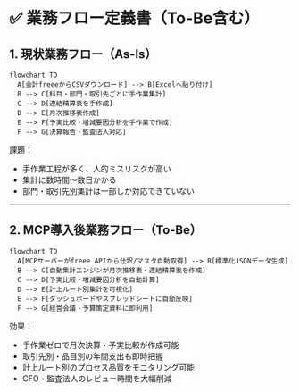 # ✅ 業務フロー定義書（To-Be含む）

## 1. 現状業務フロー（As-Is）

```mermaid
flowchart TD
  A[会計freeeからCSVダウンロード] --> B[Excelへ貼り付け]
  B --> C[科目・部門・取引先ごとに手作業集計]
  C --> D[連結精算表を手作成]
  D --> E[月次推移表作成]
  E --> F[予実比較・増減要因分析を手作業で作成]
  F --> G[決算報告・監査法人対応]
```

課題：

* 手作業工程が多く、人的ミスリスクが高い
* 集計に数時間〜数日かかる
* 部門・取引先別集計は一部しか対応できていない

---

## 2. MCP導入後業務フロー（To-Be）

```mermaid
flowchart TD
  A[MCPサーバーがfreee APIから仕訳/マスタ自動取得] --> B[標準化JSONデータ生成]
  B --> C[自動集計エンジンが月次推移表・連結精算表を作成]
  C --> D[予実比較・増減要因分析を自動計算]
  D --> E[計上ルート別集計を可視化]
  E --> F[ダッシュボードやスプレッドシートに自動反映]
  F --> G[経営会議・予算策定資料に即利用]
```

効果：

* 手作業ゼロで月次決算・予実比較が作成可能
* 取引先別・品目別の年間支出も即時把握
* 計上ルート別のプロセス品質をモニタリング可能
* CFO・監査法人のレビュー時間を大幅削減